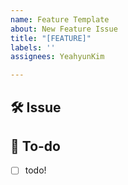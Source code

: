 ```yaml
---
name: Feature Template
about: New Feature Issue
title: "[FEATURE]"
labels: ''
assignees: YeahyunKim

---
```


## 🛠 Issue

<!-- 이슈에 대해 설명해주세요 -->

## 📝 To-do

<!-- 진행할 작업에 대해 적어주세요 -->

- [ ] todo!
